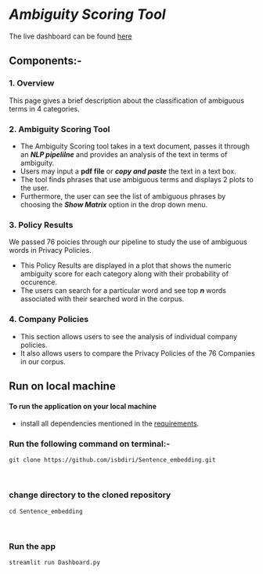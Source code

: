 # ***Ambiguity Scoring Tool***

The live dashboard can be found [here](https://ambiguityscoring.herokuapp.comh)

## Components:- 

### 1. Overview
This page gives a brief description about the classification of ambiguous terms in 4 categories. 


### 2. Ambiguity Scoring Tool

- The Ambiguity Scoring tool takes in a text document, passes it through an ***NLP pipelilne*** and provides an analysis of the text in terms of ambiguity. 
- Users may input a **pdf file** or ***copy and paste*** the text in a text box.
- The tool finds phrases that use ambiguous terms and displays 2 plots to the user.
- Furthermore, the user can see the list of ambiguous phrases by choosing the ***Show Matrix*** option in the drop down menu.

### 3. Policy Results

We passed 76 poicies through our pipeline to study the use of ambiguous words in Privacy Policies.
- This Policy Results are displayed in a plot that shows the numeric ambiguity score for each category along with their probability of occurence.
- The users can search for a particular word and see top ***n*** words associated with their searched word in the corpus.

### 4. Company Policies

- This section allows users to see the analysis of individual company policies. 
- It also allows users to compare the Privacy Policies of the 76 Companies in our corpus.



## Run on local machine

#### To run the application on your local machine
- install all dependencies mentioned in the [requirements](requirements.txt).

### Run the following command on terminal:-


    git clone https://github.com/isbdiri/Sentence_embedding.git
<br>

### change directory to the cloned repository

    cd Sentence_embedding
<br>

### Run the app

    streamlit run Dashboard.py
